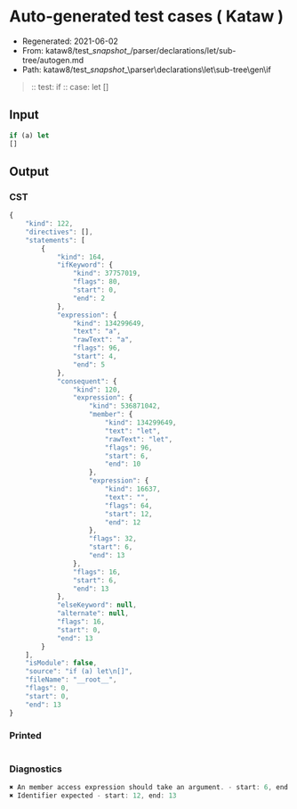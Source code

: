 # Auto-generated test cases ( Kataw )
- Regenerated: 2021-06-02
- From: kataw8/test\__snapshot__/parser/declarations/let/sub-tree/autogen.md
- Path: kataw8/test\__snapshot__\parser\declarations\let\sub-tree\gen\if
> :: test: if
> :: case: let
>          []
## Input

`````js
if (a) let
[]
`````
## Output

### CST

```javascript
{
    "kind": 122,
    "directives": [],
    "statements": [
        {
            "kind": 164,
            "ifKeyword": {
                "kind": 37757019,
                "flags": 80,
                "start": 0,
                "end": 2
            },
            "expression": {
                "kind": 134299649,
                "text": "a",
                "rawText": "a",
                "flags": 96,
                "start": 4,
                "end": 5
            },
            "consequent": {
                "kind": 120,
                "expression": {
                    "kind": 536871042,
                    "member": {
                        "kind": 134299649,
                        "text": "let",
                        "rawText": "let",
                        "flags": 96,
                        "start": 6,
                        "end": 10
                    },
                    "expression": {
                        "kind": 16637,
                        "text": "",
                        "flags": 64,
                        "start": 12,
                        "end": 12
                    },
                    "flags": 32,
                    "start": 6,
                    "end": 13
                },
                "flags": 16,
                "start": 6,
                "end": 13
            },
            "elseKeyword": null,
            "alternate": null,
            "flags": 16,
            "start": 0,
            "end": 13
        }
    ],
    "isModule": false,
    "source": "if (a) let\n[]",
    "fileName": "__root__",
    "flags": 0,
    "start": 0,
    "end": 13
}
```

### Printed

```javascript

```

### Diagnostics

```javascript
✖ An member access expression should take an argument. - start: 6, end: 13
✖ Identifier expected - start: 12, end: 13

```

